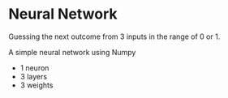 # Neural Network #

Guessing the next outcome from 3 inputs in the range of 0 or 1.

A simple neural network using Numpy
- 1 neuron
- 3 layers
- 3 weights
